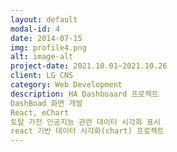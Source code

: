 ```yaml
---
layout: default
modal-id: 4
date: 2014-07-15
img: profile4.png
alt: image-alt
project-date: 2021.10.01~2021.10.26
client: LG CNS
category: Web Development
description: HA Dashboaard 프로젝트
DashBoad 화면 개발
React, eChart
토탈 가전 인공지능 관련 데이터 시각화 표시
react 기반 데이터 시각화(chart) 프로젝트
---
```

